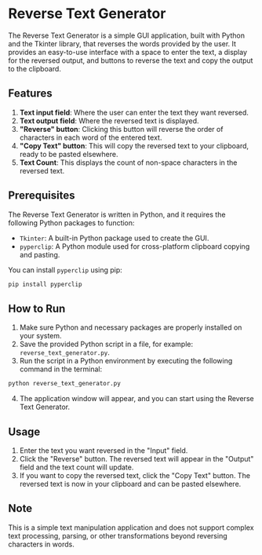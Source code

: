 # Reverse Text Generator

The Reverse Text Generator is a simple GUI application, built with Python and the Tkinter library, that reverses the words provided by the user. It provides an easy-to-use interface with a space to enter the text, a display for the reversed output, and buttons to reverse the text and copy the output to the clipboard.

## Features
1. **Text input field**: Where the user can enter the text they want reversed.
2. **Text output field**: Where the reversed text is displayed.
3. **"Reverse" button**: Clicking this button will reverse the order of characters in each word of the entered text.
4. **"Copy Text" button**: This will copy the reversed text to your clipboard, ready to be pasted elsewhere.
5. **Text Count**: This displays the count of non-space characters in the reversed text.

## Prerequisites
The Reverse Text Generator is written in Python, and it requires the following Python packages to function:
- `Tkinter`: A built-in Python package used to create the GUI.
- `pyperclip`: A Python module used for cross-platform clipboard copying and pasting. 

You can install `pyperclip` using pip:
```sh
pip install pyperclip
```

## How to Run
1. Make sure Python and necessary packages are properly installed on your system.
2. Save the provided Python script in a file, for example: `reverse_text_generator.py`.
3. Run the script in a Python environment by executing the following command in the terminal:
```sh
python reverse_text_generator.py
```
4. The application window will appear, and you can start using the Reverse Text Generator.

## Usage
1. Enter the text you want reversed in the "Input" field.
2. Click the "Reverse" button. The reversed text will appear in the "Output" field and the text count will update.
3. If you want to copy the reversed text, click the "Copy Text" button. The reversed text is now in your clipboard and can be pasted elsewhere.

## Note
This is a simple text manipulation application and does not support complex text processing, parsing, or other transformations beyond reversing characters in words.